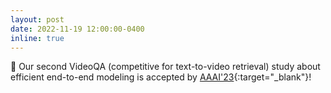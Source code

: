 ```yaml
---
layout: post
date: 2022-11-19 12:00:00-0400
inline: true
---
```


📄 Our second VideoQA (competitive for text-to-video retrieval) study about efficient end-to-end modeling is accepted by [AAAI'23](https://wangchongyang.ai/assets/pdf/Efficient_End_to_End_Video_Question_Answering_with_Pyramidal_Multimodal_Transformer___AAAI23.pdf){:target="\_blank"}!